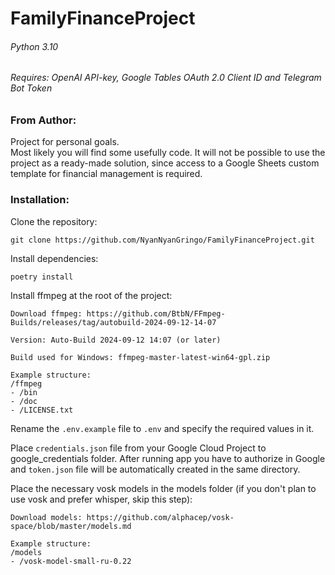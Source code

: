 # FamilyFinanceProject

###### Python 3.10
###### Requires: OpenAI API-key, Google Tables OAuth 2.0 Client ID and Telegram Bot Token

### From Author:
Project for personal goals.  
Most likely you will find some usefully code.
It will not be possible to use the project as a ready-made solution,
since access to a Google Sheets custom template for financial management is required.

### Installation:

Clone the repository:
```
git clone https://github.com/NyanNyanGringo/FamilyFinanceProject.git
```

Install dependencies:
```
poetry install
```

Install ffmpeg at the root of the project:
```
Download ffmpeg: https://github.com/BtbN/FFmpeg-Builds/releases/tag/autobuild-2024-09-12-14-07

Version: Auto-Build 2024-09-12 14:07 (or later)

Build used for Windows: ffmpeg-master-latest-win64-gpl.zip

Example structure:
/ffmpeg
- /bin
- /doc
- /LICENSE.txt

```

Rename the `.env.example` file to `.env` and specify the required values in it.

Place `credentials.json` file from your Google Cloud Project to google_credentials folder.
After running app you have to authorize in Google and `token.json` file will be automatically
created in the same directory.

Place the necessary vosk models in the models folder
(if you don't plan to use vosk and prefer whisper, skip this step):
```
Download models: https://github.com/alphacep/vosk-space/blob/master/models.md

Example structure:
/models
- /vosk-model-small-ru-0.22
```
